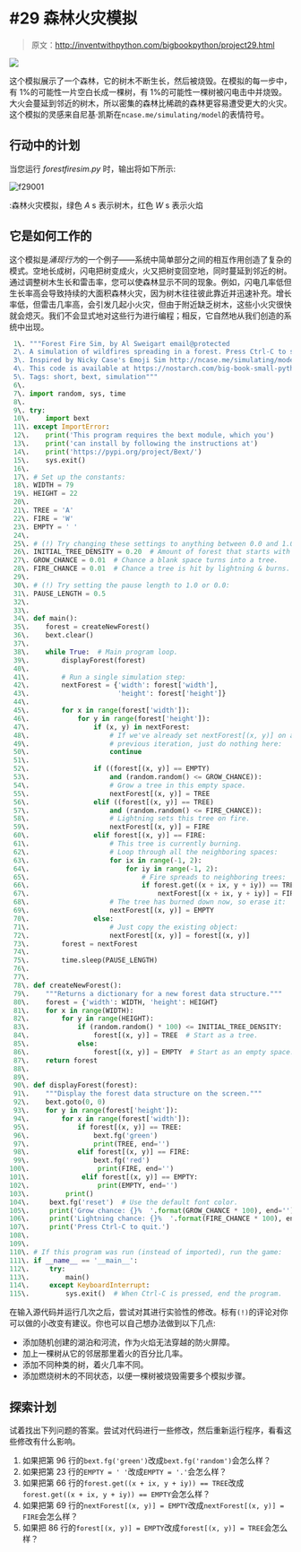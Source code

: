 # #29 森林火灾模拟

> 原文：<http://inventwithpython.com/bigbookpython/project29.html>

![](img/9d995d63aaead72cad01120081eb8f75.png)

这个模拟展示了一个森林，它的树木不断生长，然后被烧毁。在模拟的每一步中，有 1%的可能性一片空白长成一棵树，有 1%的可能性一棵树被闪电击中并烧毁。大火会蔓延到邻近的树木，所以密集的森林比稀疏的森林更容易遭受更大的火灾。这个模拟的灵感来自尼基·凯斯在`ncase.me/simulating/model`的表情符号。

## 行动中的计划

当您运行 *forestfiresim.py* 时，输出将如下所示:

![f29001](img/14feccd29b86617354c4fd6ea863f621.png)

:森林火灾模拟，绿色 *A* s 表示树木，红色 *W* s 表示火焰

## 它是如何工作的

这个模拟是*涌现行为*的一个例子——系统中简单部分之间的相互作用创造了复杂的模式。空地长成树，闪电把树变成火，火又把树变回空地，同时蔓延到邻近的树。通过调整树木生长和雷击率，您可以使森林显示不同的现象。例如，闪电几率低但生长率高会导致持续的大面积森林火灾，因为树木往往彼此靠近并迅速补充。增长率低，但雷击几率高，会引发几起小火灾，但由于附近缺乏树木，这些小火灾很快就会熄灭。我们不会显式地对这些行为进行编程；相反，它自然地从我们创造的系统中出现。

```py
 1\. """Forest Fire Sim, by Al Sweigart email@protected
 2\. A simulation of wildfires spreading in a forest. Press Ctrl-C to stop.
 3\. Inspired by Nicky Case's Emoji Sim http://ncase.me/simulating/model/
 4\. This code is available at https://nostarch.com/big-book-small-python-programming
 5\. Tags: short, bext, simulation"""
 6\. 
 7\. import random, sys, time
 8\. 
 9\. try:
 10\.    import bext
 11\. except ImportError:
 12\.    print('This program requires the bext module, which you')
 13\.    print('can install by following the instructions at')
 14\.    print('https://pypi.org/project/Bext/')
 15\.    sys.exit()
 16\. 
 17\. # Set up the constants:
 18\. WIDTH = 79
 19\. HEIGHT = 22
 20\. 
 21\. TREE = 'A'
 22\. FIRE = 'W'
 23\. EMPTY = ' '
 24\. 
 25\. # (!) Try changing these settings to anything between 0.0 and 1.0:
 26\. INITIAL_TREE_DENSITY = 0.20  # Amount of forest that starts with trees.
 27\. GROW_CHANCE = 0.01  # Chance a blank space turns into a tree.
 28\. FIRE_CHANCE = 0.01  # Chance a tree is hit by lightning & burns.
 29\. 
 30\. # (!) Try setting the pause length to 1.0 or 0.0:
 31\. PAUSE_LENGTH = 0.5
 32\. 
 33\. 
 34\. def main():
 35\.    forest = createNewForest()
 36\.    bext.clear()
 37\. 
 38\.    while True:  # Main program loop.
 39\.        displayForest(forest)
 40\. 
 41\.        # Run a single simulation step:
 42\.        nextForest = {'width': forest['width'],
 43\.                      'height': forest['height']}
 44\. 
 45\.        for x in range(forest['width']):
 46\.            for y in range(forest['height']):
 47\.                if (x, y) in nextForest:
 48\.                    # If we've already set nextForest[(x, y)] on a
 49\.                    # previous iteration, just do nothing here:
 50\.                    continue
 51\. 
 52\.                if ((forest[(x, y)] == EMPTY)
 53\.                    and (random.random() <= GROW_CHANCE)):
 54\.                    # Grow a tree in this empty space.
 55\.                    nextForest[(x, y)] = TREE
 56\.                elif ((forest[(x, y)] == TREE)
 57\.                    and (random.random() <= FIRE_CHANCE)):
 58\.                    # Lightning sets this tree on fire.
 59\.                    nextForest[(x, y)] = FIRE
 60\.                elif forest[(x, y)] == FIRE:
 61\.                    # This tree is currently burning.
 62\.                    # Loop through all the neighboring spaces:
 63\.                    for ix in range(-1, 2):
 64\.                        for iy in range(-1, 2):
 65\.                            # Fire spreads to neighboring trees:
 66\.                            if forest.get((x + ix, y + iy)) == TREE:
 67\.                                nextForest[(x + ix, y + iy)] = FIRE
 68\.                    # The tree has burned down now, so erase it:
 69\.                    nextForest[(x, y)] = EMPTY
 70\.                else:
 71\.                    # Just copy the existing object:
 72\.                    nextForest[(x, y)] = forest[(x, y)]
 73\.        forest = nextForest
 74\. 
 75\.        time.sleep(PAUSE_LENGTH)
 76\. 
 77\. 
 78\. def createNewForest():
 79\.    """Returns a dictionary for a new forest data structure."""
 80\.    forest = {'width': WIDTH, 'height': HEIGHT}
 81\.    for x in range(WIDTH):
 82\.        for y in range(HEIGHT):
 83\.            if (random.random() * 100) <= INITIAL_TREE_DENSITY:
 84\.                forest[(x, y)] = TREE  # Start as a tree.
 85\.            else:
 86\.                forest[(x, y)] = EMPTY  # Start as an empty space.
 87\.    return forest
 88\. 
 89\. 
 90\. def displayForest(forest):
 91\.    """Display the forest data structure on the screen."""
 92\.    bext.goto(0, 0)
 93\.    for y in range(forest['height']):
 94\.        for x in range(forest['width']):
 95\.            if forest[(x, y)] == TREE:
 96\.                bext.fg('green')
 97\.                print(TREE, end='')
 98\.            elif forest[(x, y)] == FIRE:
 99\.                bext.fg('red')
100\.                 print(FIRE, end='')
101\.             elif forest[(x, y)] == EMPTY:
102\.                 print(EMPTY, end='')
103\.         print()
104\.     bext.fg('reset')  # Use the default font color.
105\.     print('Grow chance: {}%  '.format(GROW_CHANCE * 100), end='')
106\.     print('Lightning chance: {}%  '.format(FIRE_CHANCE * 100), end='')
107\.     print('Press Ctrl-C to quit.')
108\. 
109\. 
110\. # If this program was run (instead of imported), run the game:
111\. if __name__ == '__main__':
112\.     try:
113\.         main()
114\.     except KeyboardInterrupt:
115\.         sys.exit()  # When Ctrl-C is pressed, end the program. 
```

在输入源代码并运行几次之后，尝试对其进行实验性的修改。标有`(!)`的评论对你可以做的小改变有建议。你也可以自己想办法做到以下几点:

*   添加随机创建的湖泊和河流，作为火焰无法穿越的防火屏障。
*   加上一棵树从它的邻居那里着火的百分比几率。
*   添加不同种类的树，着火几率不同。
*   添加燃烧树木的不同状态，以便一棵树被烧毁需要多个模拟步骤。

## 探索计划

试着找出下列问题的答案。尝试对代码进行一些修改，然后重新运行程序，看看这些修改有什么影响。

1.  如果把第 96 行的`bext.fg('green')`改成`bext.fg('random')`会怎么样？
2.  如果把第 23 行的`EMPTY = ' '`改成`EMPTY = '.'`会怎么样？
3.  如果把第 66 行的`forest.get((x + ix, y + iy)) == TREE`改成`forest.get((x + ix, y + iy)) == EMPTY`会怎么样？
4.  如果把第 69 行的`nextForest[(x, y)] = EMPTY`改成`nextForest[(x, y)] = FIRE`会怎么样？
5.  如果把 86 行的`forest[(x, y)] = EMPTY`改成`forest[(x, y)] = TREE`会怎么样？